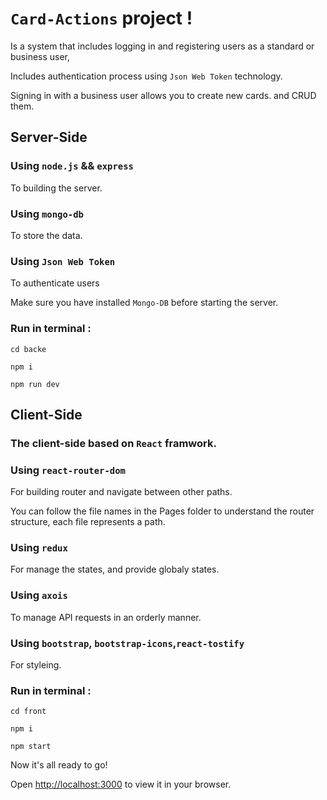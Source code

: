 # `Card-Actions` project !
 
Is a system that includes logging in and registering users as a standard or business user,

Includes authentication process using `Json Web Token` technology.

Signing in with a business user allows you to create new cards. and CRUD them.
## Server-Side 

### Using `node.js` && `express`

To building the server.


### Using `mongo-db`

To store the data.

### Using `Json Web Token`

To authenticate users


Make sure you have installed `Mongo-DB` before starting the server.
###  Run in terminal :
``` 
cd backe
```
```
npm i
```
```
npm run dev
```
## Client-Side

### The client-side based on `React` framwork.

### Using `react-router-dom`

For building router and navigate between other paths.

You can follow the file names in the Pages folder to understand the router structure,
each file represents a path.

### Using `redux`

For manage the states, and provide globaly states.

### Using `axois`

To manage API requests in an orderly manner.

### Using `bootstrap`, `bootstrap-icons`,`react-tostify`

For styleing.

### Run in terminal :
``` 
cd front
```
```
npm i
```
```
npm start
```
Now it's all ready to go!

Open [http://localhost:3000](http://localhost:3000) to view it in your browser.


